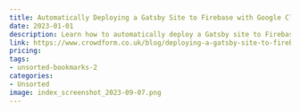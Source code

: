 ```yaml
---
title: Automatically Deploying a Gatsby Site to Firebase with Google Cloud Build (CI | CD)
date: 2023-01-01
description: Learn how to automatically deploy a Gatsby site to Firebase with Google Cloud Build in this tutorial from Crowdform.
link: https://www.crowdform.co.uk/blog/deploying-a-gatsby-site-to-firebase-with-google-cloud-build
pricing: 
tags: 
- unsorted-bookmarks-2 
categories: 
- Unsorted 
image: index_screenshot_2023-09-07.png
---
```

